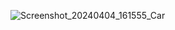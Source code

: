 ![Screenshot_20240404_161555_Car](https://github.com/jessicalves/Car/assets/48735842/9d41b78b-19ed-4b14-9d95-b0208dfd4369)
